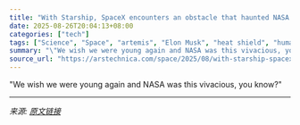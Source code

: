 ```yaml
---
title: "With Starship, SpaceX encounters an obstacle that haunted NASA’s space shuttles"
date: 2025-08-26T20:04:13+08:00
categories: ["tech"]
tags: ["Science", "Space", "artemis", "Elon Musk", "heat shield", "human landing system", "launch", "NASA", "Space shuttle", "spacex", "Starbase", "starship"]
summary: "\"We wish we were young again and NASA was this vivacious, you know?\""
source_url: "https://arstechnica.com/space/2025/08/with-starship-spacex-encounters-an-obstacle-that-haunted-nasas-space-shuttles/"
---
```


"We wish we were young again and NASA was this vivacious, you know?"

---

*来源: [原文链接](https://arstechnica.com/space/2025/08/with-starship-spacex-encounters-an-obstacle-that-haunted-nasas-space-shuttles/)*
